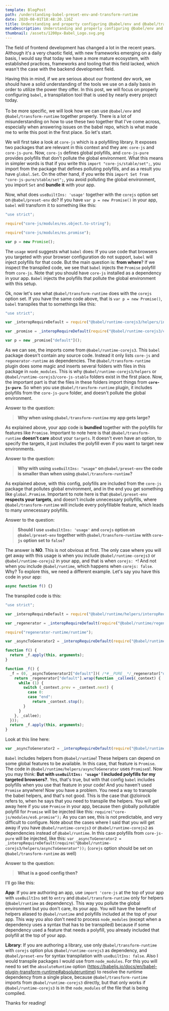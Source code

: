 ```yaml
---
template: BlogPost
path: /understanding-babel-preset-env-and-transform-runtime
date: 2020-08-01T18:48:20.116Z
title: Understanding and property configuring @babel/env and @babel/transform-runtime
metaDescription: Understanding and properly configuring @babel/env and @babel/transform-runtime
thumbnail: /assets/1200px-Babel_Logo.svg.png
---
```

The field of frontend development has changed a lot in the recent years. Although it's a very chaotic field, with new frameworks emerging on a daily basis, I would say that today we have a more mature ecosystem, with established practices, frameworks and tooling that this field lacked, which wasn't the case with the backend development field.

Having this in mind, if we are serious about our frontend dev work, we should have a solid understanding of the tools we use on a daily basis in order to utilize the power they offer. In this post, we will focus on properly configuring `babel`, a transpilation tool that is used by nearly every project today.\
\
To be more specific, we will look how we can use `@babel/env` and `@babel/transform-runtime` together properly. There is a lot of misunderstanding on how to use these two together that I've come across, especially when answering issues on the babel repo, which is what made me to write this post in the first place. So let's start.

We will first take a look at `core-js` which is a polyfilling library. It exposes two packages that are relevant in this context and they are: `core-js` and `core-js-pure`. Now, `core-js` defines global polyfills, and `core-js-pure` provides polyfills that don't pollute the global environment. What this means in simpler words is that if you write this `import "core-js/stable/set";`, you import from the package that defines polluting polyfills, and as a result you have `global.Set`. On the other hand, if you write this `import Set from "core-js-pure/stable/set";`, you avoid polluting the global environment, you import `Set` and **bundle it** with your app.

Now, what does `useBuiltIns: 'usage'` together with the `corejs` option set on `@babel/preset-env` do? If you have `var p = new Promise()` in your app, `babel` will transform it to something like this:

```javascript
"use strict";

require("core-js/modules/es.object.to-string");

require("core-js/modules/es.promise");

var p = new Promise();
```



The `usage` word suggests what `babel` does: If you use code that browsers you targeted with your browser configuration do not support, `babel` will inject polyfills for that code. But the main question is: **from where**? If we inspect the transpiled code, we see that `babel` injects the `Promise` polyfill from `core-js`. Note that you should have `core-js` installed as a dependency in your app. `Babel` injects the polyfills that pollute the global environment with this setup. 

Ok, now let's see what `@babel/transform-runtime` does with the `corejs` option set. If you have the same code above, that is `var p = new Promise()`, `babel` transpiles that to somethings like this:

```javascript
"use strict";

var _interopRequireDefault = require("@babel/runtime-corejs3/helpers/interopRequireDefault");

var _promise = _interopRequireDefault(require("@babel/runtime-corejs3/core-js-stable/promise"));

var p = new _promise["default"]();
```

As we can see, the imports come from `@babel/runtime-corejs3`. This `babel` package doesn't contain any source code. Instead it only lists `core-js` and `regenerator-runtime` as dependencies. The `@babel/transform-runtime` plugin does some magic and inserts several folders with files in this package in `node_modules`. This is why `@babel/runtime-corejs3/helpers` or `@babel/runtime-corejs3/core-js-stable` folders exist in the first place. Now, the important part is that the files in these folders import things from **`core-js-pure`**. So when you use `@babel/transform-runtime` plugin, it includes polyfills from the `core-js-pure` folder, and doesn't pollute the global environment.

Answer to the question:

>  **Why when using `@babel/transform-runtime` my app gets large?**

As explained above, your app code is **bundled** together with the polyfills for features like `Promise`. Important to note here is that `@babel/transform-runtime` **doesn't care** about your `targets`. It doesn't even have an option, to specify the targets, it just includes the polyfill even if you want to target new environments.

Answer to the question: 

> **Why with using `useBuiltIns: "usage"` on `@babel/preset-env` the code is smaller than when using `@babel/transform-runtime`?**

As explained above, with this config, polyfills are included from the `core-js` package that pollutes global environment, and in the end you get something like `global.Promise`. Important to note here is that `@babel/preset-env` **respects your targets**, and doesn't include unnecessary pollyfills, where `@babel/transform-runtime` will include every polyfillable feature, which leads to many unnecessary polyfills.

Answer to the question: 

> **Should I use `useBuiltIns: 'usage'` and `corejs` option on `@babel/preset-env` together with `@babel/transform-runtime` with `core-js` option set to `false`?**

The answer is **NO**. This is not obvious at first. The only case where you will get away with this usage is when you include `@babel/runtime-corejs3` or `@babel/runtime-corejs2` in your app, and that is when `corejs: *`! And not when you include `@babel/runtime`, which happens when `corejs: false`. Why? To explore this, we need a different example. Let's say you have this code in your app: 

```javascript
async function f() {}
```

The transpiled code is this:

```javascript
"use strict";

var _interopRequireDefault = require("@babel/runtime/helpers/interopRequireDefault");

var _regenerator = _interopRequireDefault(require("@babel/runtime/regenerator"));

require("regenerator-runtime/runtime");

var _asyncToGenerator2 = _interopRequireDefault(require("@babel/runtime/helpers/asyncToGenerator"));

function f() {
  return _f.apply(this, arguments);
}

function _f() {
  _f = (0, _asyncToGenerator2["default"])( /*#__PURE__*/_regenerator["default"].mark(function _callee() {
    return _regenerator["default"].wrap(function _callee$(_context) {
      while (1) {
        switch (_context.prev = _context.next) {
          case 0:
          case "end":
            return _context.stop();
        }
      }
    }, _callee);
  }));
  return _f.apply(this, arguments);
}
```

Look at this line here:

```javascript
var _asyncToGenerator2 = _interopRequireDefault(require("@babel/runtime/helpers/asyncToGenerator"));
```

`Babel` includes helpers from `@babel/runtime`! These helpers can depend on some global features to be available. In this case, that feature is `Promise`. The code in `@babel/runtime/helpers/asyncToGenerator` uses `Promise`s!. Now you may think: **But with `useBuiltIns: 'usage'` I included polyfills for my targeted browsers?**. Yes, that's true, but with that config `babel` includes polyfills when you use that feature in your code! And you haven't used `Promise` anywhere! Now you have a problem. You need a way to transpile the babel helpers, and that's not good. This is the case that @zloirock refers to, when he says that you need to transpile the helpers. You will get away here if you use `Promise` in your app, because then globally pollutable polyfill for `Promise` will be injected like this: `require("core-js/modules/es6.promise");` As you can see, this is not predictable, and very difficult to configure. Note about the cases where I said that you will get away if you have `@babel/runtime-corejs3` or `@babel/runtime-corejs2` as dependencies instead of `@babel/runtime`. In this case polyfills from `core-js-pure` will be injected, like this: `var _asyncToGenerator2 = _interopRequireDefault(require("@babel/runtime-corejs3/helpers/asyncToGenerator"));` (`corejs` option should be set on `@babel/transform-runtime` as well)

Answer to the question: 

> **What is a good config then?**

I'll go like this: 

**App**: If you are authoring an app, use `import 'core-js` at the top of your app with `useBuiltIns` set to `entry` and `@babel/transform-runtime` only for helpers (`@babel/runtime` as dependency). This way you pollute the global environment but you don't care, its your app. You will have the benefit of helpers aliased to `@babel/runtime` and polyfills included at the top of your app. This way you also don't need to process `node_modules` (except when a dependency uses a syntax that has to be transpiled) because if some dependency used a feature that needs a polyfill, you already included that polyfill at the top of your app.

**Library**: If you are authoring a library, use only `@babel/transform-runtime` with `corejs` option plus `@babel/runtime-corejs3` as dependency, and `@babel/preset-env` for syntax transpilation with `useBuiltIns: false`. Also I would transpile packages I would use from `node_modules`. For this you will need to set the `absoluteRuntime` option (<https://babeljs.io/docs/en/babel-plugin-transform-runtime#absoluteruntime>) to resolve the runtime dependency from a single place, because `@babel/transform-runtime` imports from `@babel/runtime-corejs3` directly, but that only works if `@babel/runtime-corejs3` is in the `node_modules` of the file that is being compiled.

Thanks for reading!
